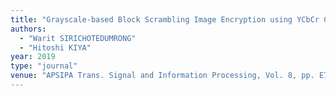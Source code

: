 ```yaml
---
title: "Grayscale-based Block Scrambling Image Encryption using YCbCr Color Space for Encryption-then-Compression Systems"
authors:
  - "Warit SIRICHOTEDUMRONG"
  - "Hitoshi KIYA"
year: 2019
type: "journal"
venue: "APSIPA Trans. Signal and Information Processing, Vol. 8, pp. E7, 2019-02-01."
---
```

